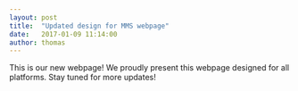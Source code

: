 ```yaml
---
layout: post
title:  "Updated design for MMS webpage"
date:   2017-01-09 11:14:00
author: thomas
---
```


This is our new webpage! We proudly present this webpage designed for all platforms.
Stay tuned for more updates!